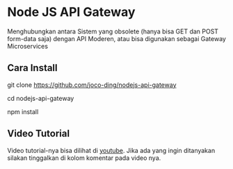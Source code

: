 # Node JS API Gateway

Menghubungkan antara Sistem yang obsolete (hanya bisa GET dan POST 
form-data saja) dengan API Moderen, atau bisa digunakan sebagai Gateway 
Microservices

## Cara Install

git clone https://github.com/joco-ding/nodejs-api-gateway

cd nodejs-api-gateway

npm install

## Video Tutorial

Video tutorial-nya bisa dilihat di 
[youtube](https://youtu.be/0WjJBXncIu8). 
Jika ada yang ingin ditanyakan silakan tinggalkan di 
kolom komentar pada video nya.
